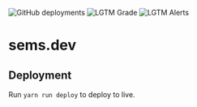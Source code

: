 ![GitHub deployments](https://img.shields.io/github/deployments/semspanhaak/sems.dev/github-pages?label=deployment)
![LGTM Grade](https://img.shields.io/lgtm/grade/javascript/github/semspanhaak/sems.dev)
![LGTM Alerts](https://img.shields.io/lgtm/alerts/github/semspanhaak/sems.dev)
# sems.dev

## Deployment

Run `yarn run deploy` to deploy to live. 
